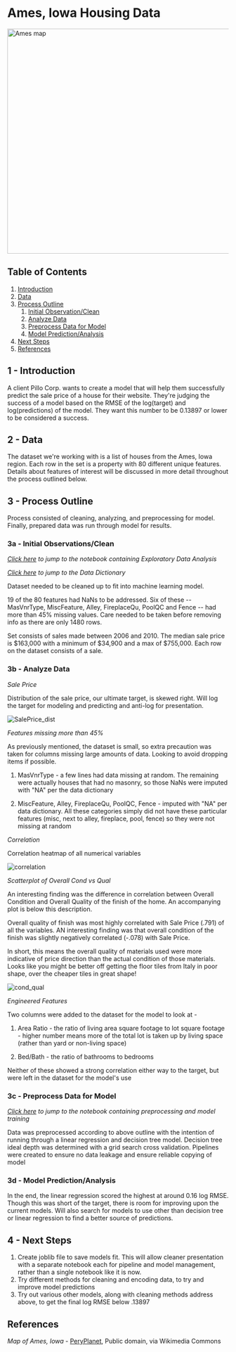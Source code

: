 # Ames, Iowa Housing Data

<a title="PeryPlanet, Public domain, via Wikimedia Commons" href="https://commons.wikimedia.org/wiki/File:Ames_map.png"><img width="512" alt="Ames map" src="https://upload.wikimedia.org/wikipedia/commons/thumb/2/2c/Ames_map.png/512px-Ames_map.png?20121117200554"></a>

## Table of Contents

1. [Introduction](#introduction)
2. [Data](#data)
3. [Process Outline](#process-outline)
   1. [Initial Observation/Clean](#clean-data)
   2. [Analyze Data](#analyze-data)
   3. [Preprocess Data for Model](#preprocess-data-for-model)
   4. [Model Prediction/Analysis](#model-prediction/analysis)
4. [Next Steps](#next-steps)
5. [References](#references)

## 1 - Introduction <a name="introduction"></a>

A client Pillo Corp. wants to create a model that will help them successfully predict the sale price of a house for their website. They're judging the success of a model based on the RMSE of the log(target) and log(predictions) of the model. They want this number to be 0.13897 or lower to be considered a success.

## 2 - Data <a name="data"></a>
The dataset we're working with is a list of houses from the Ames, Iowa region. Each row in the set is a property with 80 different unique features. Details about features of interest will be discussed in more detail throughout the process outlined below.

## 3 - Process Outline <a name="process-outline"></a>
Process consisted of cleaning, analyzing, and preprocessing for model. Finally, prepared data was run through model for results.

### 3a - Initial Observations/Clean <a name="clean-data"></a>
*[Click here](Notebooks/khp-EDA.ipynb) to jump to the notebook containing Exploratory Data Analysis*

*[Click here](Data%20and%20Notes/data_description.txt) to jump to the Data Dictionary*

Dataset needed to be cleaned up to fit into machine learning model.

19 of the 80 features had NaNs to be addressed. Six of these -- MasVnrType, MiscFeature, Alley, FireplaceQu, PoolQC and Fence -- had more than 45% missing values. Care needed to be taken before removing info as there are only 1480 rows.

Set consists of sales made between 2006 and 2010. The median sale price is $163,000 with a minimum of $34,900 and a max of $755,000. Each row on the dataset consists of a sale.

### 3b - Analyze Data <a name="analyze-data"></a>
*Sale Price*

Distribution of the sale price, our ultimate target, is skewed right. Will log the target for modeling and predicting and anti-log for presentation.

![SalePrice_dist](https://github.com/user-attachments/assets/6032fbcf-8947-4836-b3b7-095253f432b0)

*Features missing more than 45%*

As previously mentioned, the dataset is small, so extra precaution was taken for columns missing large amounts of data. Looking to avoid dropping items if possible.

1. MasVnrType - a few lines had data missing at random. The remaining were actually houses that had no masonry, so those NaNs were imputed with "NA" per the data dictionary
   
3. MiscFeature, Alley, FireplaceQu, PoolQC, Fence - imputed with "NA" per data dictionary. All these categories simply did not have these particular features (misc, next to alley, fireplace, pool, fence) so they were not missing at random

*Correlation*

Correlation heatmap of all numerical variables

![correlation](https://github.com/user-attachments/assets/8a440bce-647d-4adb-bc0f-a46476cd4a21)

*Scatterplot of Overall Cond vs Qual*

An interesting finding was the difference in correlation between Overall Condition and Overall Quality of the finish of the home. An accompanying plot is below this description.

Overall quality of finish was most highly correlated with Sale Price (.791) of all the variables. AN interesting finding was that overall condition of the finish was slightly negatively correlated (-.078) with Sale Price.

In short, this means the overall quality of materials used were more indicative of price direction than the actual condition of those materials. Looks like you might be better off getting the floor tiles from Italy in poor shape, over the cheaper tiles in great shape!

![cond_qual](https://github.com/user-attachments/assets/3c7be281-7f29-4116-bd19-44d71edd74e9)

*Engineered Features*

Two columns were added to the dataset for the model to look at -

1. Area Ratio - the ratio of living area square footage to lot square footage - higher number means more of the total lot is taken up by living space (rather than yard or non-living space)

2. Bed/Bath - the ratio of bathrooms to bedrooms

Neither of these showed a strong correlation either way to the target, but were left in the dataset for the model's use

### 3c - Preprocess Data for Model <a name="preprocess-data-for-model"></a>
*[Click here](Notebooks/khp-train3.ipynb) to jump to the notebook containing preprocessing and model training*

Data was preprocessed according to above outline with the intention of running through a linear regression and decision tree model. Decision tree ideal depth was determined with a grid search cross validation. Pipelines were created to ensure no data leakage and ensure reliable copying of model

### 3d - Model Prediction/Analysis <a name="model-prediction/analysis"></a>

In the end, the linear regression scored the highest at around 0.16 log RMSE. Though this was short of the target, there is room for improving upon the current models. Will also search for models to use other than decision tree or linear regression to find a better source of predictions.


## 4 - Next Steps <a name="next-steps"></a>

1. Create joblib file to save models fit. This will allow cleaner presentation with a separate notebook each for pipeline and model management, rather than a single notebook like it is now.
2. Try different methods for cleaning and encoding data, to try and improve model predictions
3. Try out various other models, along with cleaning methods address above, to get the final log RMSE below .13897

## References <a name="references"></a>

*Map of Ames, Iowa* - <a href="https://commons.wikimedia.org/wiki/File:Ames_map.png">PeryPlanet</a>, Public domain, via Wikimedia Commons











